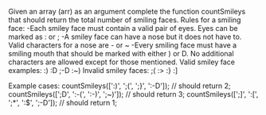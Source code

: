 Given an array (arr) as an argument complete the function countSmileys that should return the total number of smiling faces.
Rules for a smiling face:
-Each smiley face must contain a valid pair of eyes. Eyes can be marked as : or ;
-A smiley face can have a nose but it does not have to. Valid characters for a nose are - or ~
-Every smiling face must have a smiling mouth that should be marked with either ) or D.
No additional characters are allowed except for those mentioned.
Valid smiley face examples:
:) :D ;-D :~)
Invalid smiley faces:
;( :> :} :]

Example cases:
countSmileys([':)', ';(', ';}', ':-D']); // should return 2;
countSmileys([';D', ':-(', ':-)', ';~)']); // should return 3;
countSmileys([';]', ':[', ';*', ':$', ';-D']); // should return 1;
